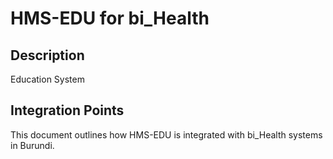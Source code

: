 # HMS-EDU for bi_Health

## Description

Education System

## Integration Points

This document outlines how HMS-EDU is integrated with bi_Health systems in Burundi.
